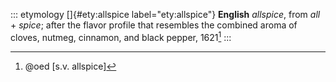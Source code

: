 ::: etymology
[]{#ety:allspice label="ety:allspice"} **English** *allspice*, from
*all* + *spice*; after the flavor profile that resembles the combined
aroma of cloves, nutmeg, cinnamon, and black pepper, 1621[^1]
:::

[^1]: @oed [s.v. allspice]
